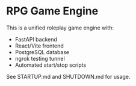 # RPG Game Engine

This is a unified roleplay game engine with:
- FastAPI backend
- React/Vite frontend
- PostgreSQL database
- ngrok testing tunnel
- Automated start/stop scripts

See STARTUP.md and SHUTDOWN.md for usage.
